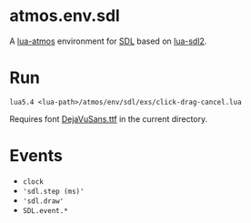 # atmos.env.sdl

A [lua-atmos](../../../) environment for [SDL][1] based on [lua-sdl2][2].

# Run

```
lua5.4 <lua-path>/atmos/env/sdl/exs/click-drag-cancel.lua
```

Requires font [DejaVuSans.ttf][3] in the current directory.

# Events

- `clock`
- `'sdl.step (ms)'`
- `'sdl.draw'`
- `SDL.event.*`

[1]: https://www.libsdl.org/
[2]: https://github.com/Tangent128/luasdl2/
[3]: https://github.com/lua-atmos/atmos/blob/v0.1/atmos/env/sdl/exs/DejaVuSans.ttf
